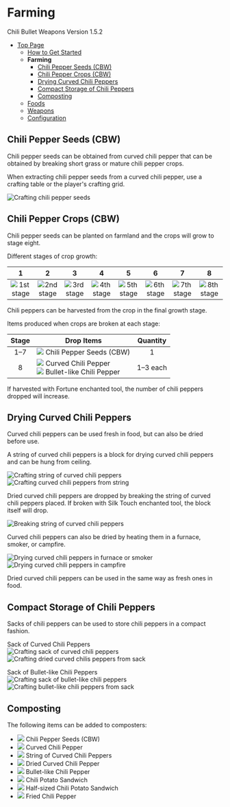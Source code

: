 # Farming

Chili Bullet Weapons Version 1.5.2

- [Top Page](index.html)
  - [How to Get Started](introduction.html)
  - **Farming**
    - [Chili Pepper Seeds (CBW)](#chili-pepper-seeds-cbw)
    - [Chili Pepper Crops (CBW)](#chili-pepper-crops-cbw)
    - [Drying Curved Chili Peppers](#drying-curved-chili-peppers)
    - [Compact Storage of Chili Peppers](#compact-storage-of-chili-peppers)
    - [Composting](#composting)
  - [Foods](foods.html)
  - [Weapons](weapons.html)
  - [Configuration](config.html)

## Chili Pepper Seeds (CBW)

Chili pepper seeds can be obtained from curved chili pepper that can be obtained by breaking short grass or mature chili pepper crops.

When extracting chili pepper seeds from a curved chili pepper, use a crafting table or the player's crafting grid.

![Crafting chili pepper seeds](../media/item/crafting/crafting_chili_seeds.png)

## Chili Pepper Crops (CBW)

Chili pepper seeds can be planted on farmland and the crops will grow to stage eight.

Different stages of crop growth:

| 1 | 2 | 3 | 4 | 5 | 6 | 7 | 8 |
|:-:|:-:|:-:|:-:|:-:|:-:|:-:|:-:|
|![1st stage](../media/block/chili_pepper_stage0_32.png)|![2nd stage](../media/block/chili_pepper_stage1_32.png)|![3rd stage](../media/block/chili_pepper_stage2_32.png)|![4th stage](../media/block/chili_pepper_stage3_32.png)|![5th stage](../media/block/chili_pepper_stage4_32.png)|![6th stage](../media/block/chili_pepper_stage5_32.png)|![7th stage](../media/block/chili_pepper_stage6_32.png)|![8th stage](../media/block/chili_pepper_stage7_32.png)|

Chili peppers can be harvested from the crop in the final growth stage.

Items produced when crops are broken at each stage:

|Stage|Drop Items|Quantity|
|:---:|----------|:------:|
|1–7|![ ](../media/item/chili_seeds.png) Chili Pepper Seeds (CBW)|1|
|8|![ ](../media/item/curved_chili.png) Curved Chili Pepper <br />![ ](../media/item/bullet_chili.png) Bullet-like Chili Pepper|1–3 each|

If harvested with Fortune enchanted tool, the number of chili peppers dropped will increase.

## Drying Curved Chili Peppers

Curved chili peppers can be used fresh in food, but can also be dried before use.

A string of curved chili peppers is a block for drying curved chili peppers and can be hung from ceiling.

![Crafting string of curved chili peppers](../media/item/crafting/crafting_curved_chili_string.png)
![Crafting curved chili peppers from string](../media/item/crafting/crafting_curved_chili_from_string.png)

Dried curved chili peppers are dropped by breaking the string of curved chili peppers placed.
If broken with Silk Touch enchanted tool, the block itself will drop.

![Breaking string of curved chili peppers](../media/item/misc/breaking_curved_chili_string.png)

Curved chili peppers can also be dried by heating them in a furnace, smoker, or campfire.

![Drying curved chili peppers in furnace or smoker](../media/item/crafting/drying_curved_chili_in_furnace.png)
![Drying curved chili peppers in campfire](../media/item/misc/drying_curved_chili_in_campfire.png)

Dried curved chili peppers can be used in the same way as fresh ones in food.

## Compact Storage of Chili Peppers

Sacks of chili peppers can be used to store chili peppers in a compact fashion.

Sack of Curved Chili Peppers  
![Crafting sack of curved chili peppers](../media/item/crafting/crafting_curved_chili_sack_v1.5.0.png) ![Crafting dried curved chilis peppers from sack](../media/item/crafting/crafting_dried_curved_chili_from_sack.png)

Sack of Bullet-like Chili Peppers  
![Crafting sack of bullet-like chili peppers](../media/item/crafting/crafting_bullet_chili_sack.png) ![Crafting bullet-like chili peppers from sack](../media/item/crafting/crafting_bullet_chili_from_sack.png)

## Composting

The following items can be added to composters:

- ![ ](../media/item/chili_seeds.png) Chili Pepper Seeds (CBW)
- ![ ](../media/item/curved_chili.png) Curved Chili Pepper
- ![ ](../media/block/curved_chili_string.png) String of Curved Chili Peppers
- ![ ](../media/item/dried_curved_chili.png) Dried Curved Chili Pepper
- ![ ](../media/item/bullet_chili.png) Bullet-like Chili Pepper
- ![ ](../media/item/chili_potato_sandwich.png) Chili Potato Sandwich
- ![ ](../media/item/half_chili_potato_sandwich.png) Half-sized Chili Potato Sandwich
- ![ ](../media/item/fried_chili_pepper.png) Fried Chili Pepper
